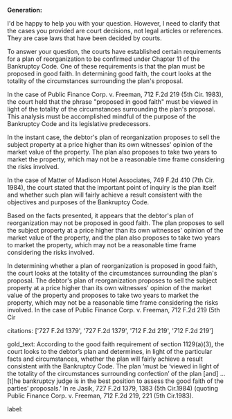 **Generation:**

 I'd be happy to help you with your question. However, I need to clarify that the cases you provided are court decisions, not legal articles or references. They are case laws that have been decided by courts. 

To answer your question, the courts have established certain requirements for a plan of reorganization to be confirmed under Chapter 11 of the Bankruptcy Code. One of these requirements is that the plan must be proposed in good faith. In determining good faith, the court looks at the totality of the circumstances surrounding the plan's proposal.

In the case of Public Finance Corp. v. Freeman, 712 F.2d 219 (5th Cir. 1983), the court held that the phrase "proposed in good faith" must be viewed in light of the totality of the circumstances surrounding the plan's proposal. This analysis must be accomplished mindful of the purpose of the Bankruptcy Code and its legislative predecessors.

In the instant case, the debtor's plan of reorganization proposes to sell the subject property at a price higher than its own witnesses' opinion of the market value of the property. The plan also proposes to take two years to market the property, which may not be a reasonable time frame considering the risks involved.

In the case of Matter of Madison Hotel Associates, 749 F.2d 410 (7th Cir. 1984), the court stated that the important point of inquiry is the plan itself and whether such plan will fairly achieve a result consistent with the objectives and purposes of the Bankruptcy Code.

Based on the facts presented, it appears that the debtor's plan of reorganization may not be proposed in good faith. The plan proposes to sell the subject property at a price higher than its own witnesses' opinion of the market value of the property, and the plan also proposes to take two years to market the property, which may not be a reasonable time frame considering the risks involved.

<answer>
In determining whether a plan of reorganization is proposed in good faith, the court looks at the totality of the circumstances surrounding the plan's proposal. The debtor's plan of reorganization proposes to sell the subject property at a price higher than its own witnesses' opinion of the market value of the property and proposes to take two years to market the property, which may not be a reasonable time frame considering the risks involved. In the case of Public Finance Corp. v. Freeman, 712 F.2d 219 (5th Cir

citations: ['727 F.2d 1379', '727 F.2d 1379', '712 F.2d 219', '712 F.2d 219']

gold_text: According to the good faith requirement of section 1129(a)(3), the court looks to the debtor’s plan and determines, in light of the particular facts and circumstances, whether the plan will fairly achieve a result consistent with the Bankruptcy Code. The plan ‘must be ‘viewed in light of the totality of the circumstances surrounding confection’ of the plan [and] ... [t]he bankruptcy judge is in the best position to assess the good faith of the parties’ proposals.’ In re Jasik, 727 F.2d 1379, 1383 (5th Cir.1984) (quoting Public Finance Corp. v. Freeman, 712 F.2d 219, 221 (5th Cir.1983).

label: 
